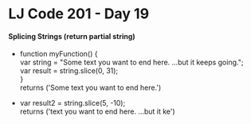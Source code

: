 # LJ Code 201 - Day 19

#### Splicing Strings (return partial string)
- function myFunction() { </br>
    var string = "Some text you want to end here. ...but it keeps going."; </br>
    var result = string.slice(0, 31); </br>
} </br>
returns ('Some text you want to end here.')

- var result2 = string.slice(5, -10); </br>
returns ('text you want to end here. ...but it ke')
